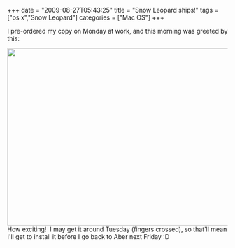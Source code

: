 +++
date = "2009-08-27T05:43:25"
title = "Snow Leopard ships!"
tags = ["os x","Snow Leopard"]
categories = ["Mac OS"]
+++

I pre-ordered my copy on Monday at work, and this morning was greeted by this:

[<img src="http://i9.photobucket.com/albums/a55/forquare/Picture1-17.png" width="512" height="406" class="aligncenter" />][1]How exciting!  I may get it around Tuesday (fingers crossed), so that'll mean I'll get to install it before I go back to Aber next Friday :D

  [1]: http://i9.photobucket.com/albums/a55/forquare/Picture1-17.png
